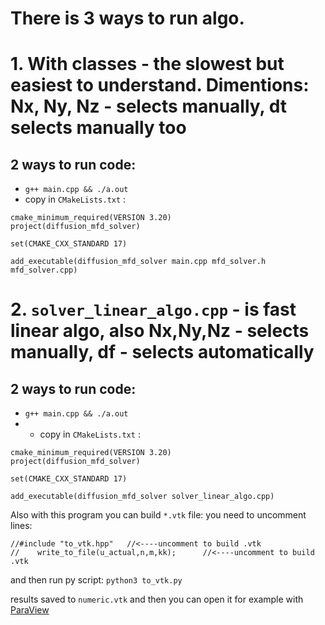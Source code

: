 # There is 3 ways to run algo.

# 1. With classes - the slowest but easiest to understand. Dimentions: Nx, Ny, Nz - selects manually, dt selects manually too
   ## 2 ways to run code:
 - ```g++ main.cpp && ./a.out``` 
 - copy in ```CMakeLists.txt``` :
```
cmake_minimum_required(VERSION 3.20)
project(diffusion_mfd_solver)

set(CMAKE_CXX_STANDARD 17)

add_executable(diffusion_mfd_solver main.cpp mfd_solver.h mfd_solver.cpp)
```

# 2. ```solver_linear_algo.cpp``` - is fast linear algo, also Nx,Ny,Nz - selects manually, df - selects automatically
## 2 ways to run code:
- ```g++ main.cpp && ./a.out``` 
- - copy in ```CMakeLists.txt``` :
```
cmake_minimum_required(VERSION 3.20)
project(diffusion_mfd_solver)

set(CMAKE_CXX_STANDARD 17)

add_executable(diffusion_mfd_solver solver_linear_algo.cpp)
```
Also with this program you can build ```*.vtk``` file: you need to uncomment lines:
```
//#include "to_vtk.hpp"   //<----uncomment to build .vtk
//    write_to_file(u_actual,n,m,kk);      //<----uncomment to build .vtk
```
and then run py script: ```python3 to_vtk.py```

results saved to ```numeric.vtk``` and then you can open it for example with [ParaView](https://www.paraview.org/)


